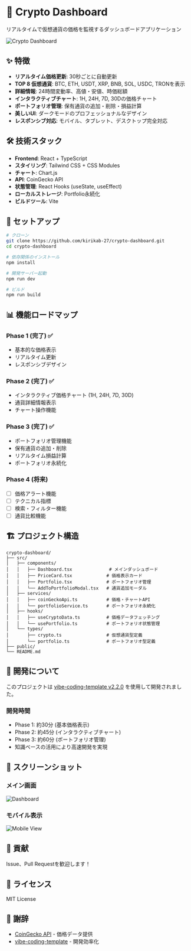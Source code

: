 # 🚀 Crypto Dashboard

リアルタイムで仮想通貨の価格を監視するダッシュボードアプリケーション

![Crypto Dashboard](./screenshots/main.png)

## ✨ 特徴

- **リアルタイム価格更新**: 30秒ごとに自動更新
- **TOP 8 仮想通貨**: BTC, ETH, USDT, XRP, BNB, SOL, USDC, TRONを表示
- **詳細情報**: 24時間変動率、高値・安値、時価総額
- **インタラクティブチャート**: 1H, 24H, 7D, 30Dの価格チャート
- **ポートフォリオ管理**: 保有通貨の追加・削除・損益計算
- **美しいUI**: ダークモードのプロフェッショナルなデザイン
- **レスポンシブ対応**: モバイル、タブレット、デスクトップ完全対応

## 🛠️ 技術スタック

- **Frontend**: React + TypeScript
- **スタイリング**: Tailwind CSS + CSS Modules
- **チャート**: Chart.js
- **API**: CoinGecko API
- **状態管理**: React Hooks (useState, useEffect)
- **ローカルストレージ**: Portfolio永続化
- **ビルドツール**: Vite

## 🚀 セットアップ

```bash
# クローン
git clone https://github.com/kirikab-27/crypto-dashboard.git
cd crypto-dashboard

# 依存関係のインストール
npm install

# 開発サーバー起動
npm run dev

# ビルド
npm run build
```

## 📊 機能ロードマップ

### Phase 1 (完了) ✅
- 基本的な価格表示
- リアルタイム更新
- レスポンシブデザイン

### Phase 2 (完了) ✅
- インタラクティブ価格チャート (1H, 24H, 7D, 30D)
- 通貨詳細情報表示
- チャート操作機能

### Phase 3 (完了) ✅
- ポートフォリオ管理機能
- 保有通貨の追加・削除
- リアルタイム損益計算
- ポートフォリオ永続化

### Phase 4 (将来)
- [ ] 価格アラート機能
- [ ] テクニカル指標
- [ ] 検索・フィルター機能
- [ ] 通貨比較機能

## 🏗️ プロジェクト構造

```
crypto-dashboard/
├── src/
│   ├── components/
│   │   ├── Dashboard.tsx              # メインダッシュボード
│   │   ├── PriceCard.tsx             # 価格表示カード
│   │   ├── Portfolio.tsx             # ポートフォリオ管理
│   │   └── AddToPortfolioModal.tsx   # 通貨追加モーダル
│   ├── services/
│   │   ├── coinGeckoApi.ts           # 価格・チャートAPI
│   │   └── portfolioService.ts       # ポートフォリオ永続化
│   ├── hooks/
│   │   ├── useCryptoData.ts          # 価格データフェッチング
│   │   └── usePortfolio.ts           # ポートフォリオ状態管理
│   └── types/
│       ├── crypto.ts                 # 仮想通貨型定義
│       └── portfolio.ts              # ポートフォリオ型定義
├── public/
└── README.md
```

## 📝 開発について

このプロジェクトは [vibe-coding-template v2.2.0](https://github.com/kirikab-27/vibe-coding-template) を使用して開発されました。

### 開発時間
- Phase 1: 約30分 (基本価格表示)
- Phase 2: 約45分 (インタラクティブチャート)
- Phase 3: 約60分 (ポートフォリオ管理)
- 知識ベースの活用により高速開発を実現

## 📸 スクリーンショット

### メイン画面
![Dashboard](./screenshots/dashboard.png)

### モバイル表示
![Mobile View](./screenshots/mobile.png)

## 🤝 貢献

Issue、Pull Requestを歓迎します！

## 📄 ライセンス

MIT License

## 🙏 謝辞

- [CoinGecko API](https://www.coingecko.com/api) - 価格データ提供
- [vibe-coding-template](https://github.com/kirikab-27/vibe-coding-template) - 開発効率化